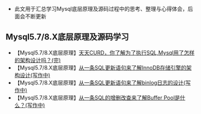 - 此文用于汇总学习Mysql底层原理及源码过程中的思考、整理与心得体会，后面会不断更新

## Mysql5.7/8.X底层原理及源码学习
 - 【Mysql5.7/8.X底层原理】[天天CURD，你了解为了执行SQL,Mysql用了怎样的架构设计吗？(完)](https://www.jianshu.com/p/ad4fe7848030)
 - 【Mysql5.7/8.X底层原理】[从一条SQL更新语句来了解InnoDB存储引擎的架构设计(写作中)](写作中)
 - 【Mysql5.7/8.X底层原理】[从一条SQL更新语句来了解binlog日志的设计(写作中)](写作中)
 - 【Mysql5.7/8.X底层原理】[从一条SQL的增删改查来了解Buffer Pool是什么？(写作中)](写作中)
